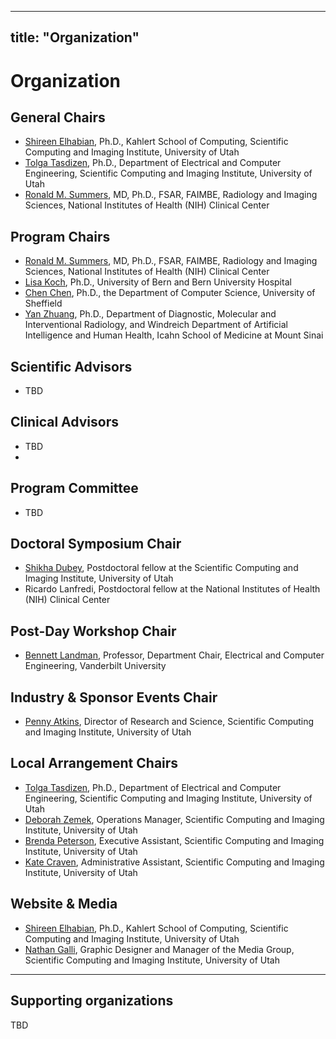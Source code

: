  ---
title: "Organization"
---

# Organization

## General Chairs

* [Shireen Elhabian](https://www.sci.utah.edu/~shireen), Ph.D., Kahlert School of Computing, Scientific Computing and Imaging Institute, University of Utah
* [Tolga Tasdizen](https://www.sci.utah.edu/~tolga), Ph.D., Department of Electrical and Computer Engineering, Scientific Computing and Imaging Institute, University of Utah
* [Ronald M. Summers](https://www.cc.nih.gov/meet-our-doctors/rsummers.html), MD, Ph.D., FSAR, FAIMBE, Radiology and Imaging Sciences, National Institutes of Health (NIH) Clinical Center


## Program Chairs

* [Ronald M. Summers](https://www.cc.nih.gov/meet-our-doctors/rsummers.html), MD, Ph.D., FSAR, FAIMBE, Radiology and Imaging Sciences, National Institutes of Health (NIH) Clinical Center
* [Lisa Koch](https://mlm-lab.ch/people/), Ph.D., University of Bern and Bern University Hospital
* [Chen Chen](https://cherise215.github.io), Ph.D., the Department of Computer Science, University of Sheffield
* [Yan Zhuang](https://yanzhuang.me/), Ph.D., Department of Diagnostic, Molecular and Interventional Radiology, and Windreich Department of Artificial Intelligence and Human Health, Icahn School of Medicine at Mount Sinai


## Scientific Advisors

* TBD

## Clinical Advisors

* TBD
* 
## Program Committee

* TBD

## Doctoral Symposium Chair

* [Shikha Dubey](https://www.sci.utah.edu/people/shikha.d.html), Postdoctoral fellow at the Scientific Computing and Imaging Institute, University of Utah
* Ricardo Lanfredi, Postdoctoral fellow at the National Institutes of Health (NIH) Clinical Center

## Post-Day Workshop Chair

* [Bennett Landman](https://my.vanderbilt.edu/masi/people/bennett-landman-ph-d/), Professor, Department Chair, Electrical and Computer Engineering,
Vanderbilt University

## Industry & Sponsor Events Chair

* [Penny Atkins](https://www.sci.utah.edu/people/pennyatkins.html), Director of Research and Science, Scientific Computing and Imaging Institute, University of Utah
  

## Local Arrangement Chairs
* [Tolga Tasdizen](https://www.sci.utah.edu/~tolga), Ph.D., Department of Electrical and Computer Engineering, Scientific Computing and Imaging Institute, University of Utah
* [Deborah Zemek](https://www.sci.utah.edu/people/deb.html), Operations Manager, Scientific Computing and Imaging Institute, University of Utah
* [Brenda Peterson](https://www.sci.utah.edu/people/brenda.html), Executive Assistant, Scientific Computing and Imaging Institute, University of Utah
* [Kate Craven](https://www.sci.utah.edu/people/kcraven.html), Administrative Assistant, Scientific Computing and Imaging Institute, University of Utah


## Website & Media

* [Shireen Elhabian](https://www.sci.utah.edu/~shireen), Ph.D., Kahlert School of Computing, Scientific Computing and Imaging Institute, University of Utah
* [Nathan Galli](https://www.sci.utah.edu/people/nathang.html), Graphic Designer and Manager of the Media Group, Scientific Computing and Imaging Institute, University of Utah

---
## Supporting organizations
TBD
